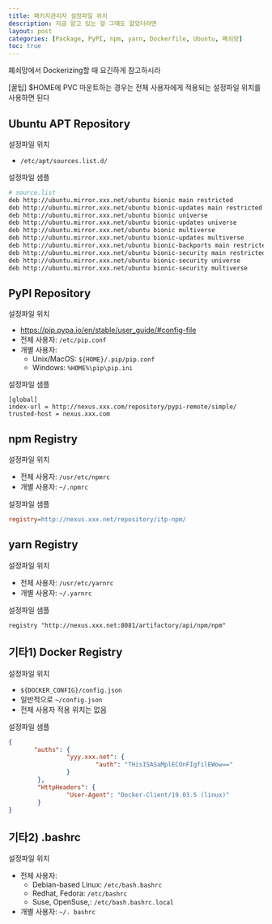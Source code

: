 ```yaml
---
title: 패키지관리자 설정파일 위치
description: 지금 알고 있는 걸 그때도 알았더라면
layout: post
categories: [Package, PyPI, npm, yarn, Dockerfile, Ubuntu, 폐쇠망]
toc: true
---
```


폐쇠망에서 Dockerizing할 때 요긴하게 참고하시라

\[꿀팁\] $HOME에 PVC 마운트하는 경우는 전체 사용자에게 적용되는 설정파일 위치를 사용하면 된다

## Ubuntu APT Repository

설정파일 위치
- `/etc/apt/sources.list.d/`

설정파일 샘플

```bash
# source.list
deb http://ubuntu.mirror.xxx.net/ubuntu bionic main restricted
deb http://ubuntu.mirror.xxx.net/ubuntu bionic-updates main restricted
deb http://ubuntu.mirror.xxx.net/ubuntu bionic universe
deb http://ubuntu.mirror.xxx.net/ubuntu bionic-updates universe
deb http://ubuntu.mirror.xxx.net/ubuntu bionic multiverse
deb http://ubuntu.mirror.xxx.net/ubuntu bionic-updates multiverse
deb http://ubuntu.mirror.xxx.net/ubuntu bionic-backports main restricted universe multiverse
deb http://ubuntu.mirror.xxx.net/ubuntu bionic-security main restricted
deb http://ubuntu.mirror.xxx.net/ubuntu bionic-security universe
deb http://ubuntu.mirror.xxx.net/ubuntu bionic-security multiverse
```

## PyPI Repository

설정파일 위치
- https://pip.pypa.io/en/stable/user_guide/#config-file
- 전체 사용자: `/etc/pip.conf`
- 개별 사용자:
  - Unix/MacOS: `${HOME}/.pip/pip.conf `
  - Windows: `%HOME%\pip\pip.ini`

설정파일 샘플

```
[global]
index-url = http://nexus.xxx.com/repository/pypi-remote/simple/
trusted-host = nexus.xxx.com
```

## npm Registry

설정파일 위치

- 전체 사용자: `/usr/etc/npmrc`
- 개별 사용자: `~/.npmrc`

설정파일 샘플

```ini
registry=http://nexus.xxx.net/repository/itp-npm/
```

## yarn Registry

설정파일 위치

- 전체 사용자: `/usr/etc/yarnrc`
- 개별 사용자: `~/.yarnrc`

설정파일 샘플

```
registry "http://nexus.xxx.net:8081/artifactory/api/npm/npm"
```

## 기타1) Docker Registry

설정파일 위치

- `${DOCKER_CONFIG}/config.json`
- 일반적으로  `~/config.json`
- 전체 사용자 적용 위치는 없음

설정파일 샘플

```json
{
       "auths": {
                "yyy.xxx.net": {
                        "auth": "THisISASaMplECOnFIgfilEWow=="
                }
        },
        "HttpHeaders": {
                "User-Agent": "Docker-Client/19.03.5 (linux)"
        }
}
```

## 기타2) .bashrc

설정파일 위치

- 전체 사용자:
  - Debian-based Linux: `/etc/bash.bashrc`
  - Redhat, Fedora: `/etc/bashrc`
  - Suse, OpenSuse,: `/etc/bash.bashrc.local`
- 개별 사용자: `~/. bashrc`